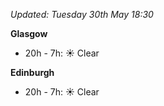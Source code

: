 *Updated: Tuesday 30th May 18:30*

**Glasgow**

* 20h - 7h: :sunny: Clear

**Edinburgh**

* 20h - 7h: :sunny: Clear
